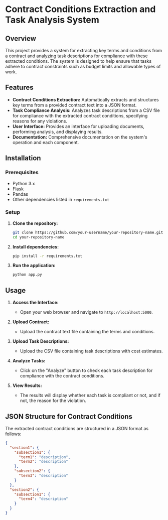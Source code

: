 # Contract Conditions Extraction and Task Analysis System

## Overview

This project provides a system for extracting key terms and conditions from a contract and analyzing task descriptions for compliance with these extracted conditions. The system is designed to help ensure that tasks adhere to contract constraints such as budget limits and allowable types of work.

## Features

- **Contract Conditions Extraction:** Automatically extracts and structures key terms from a provided contract text into a JSON format.
- **Task Compliance Analysis:** Analyzes task descriptions from a CSV file for compliance with the extracted contract conditions, specifying reasons for any violations.
- **User Interface:** Provides an interface for uploading documents, performing analysis, and displaying results.
- **Documentation:** Comprehensive documentation on the system's operation and each component.

## Installation

### Prerequisites

- Python 3.x
- Flask
- Pandas
- Other dependencies listed in `requirements.txt`

### Setup

1. **Clone the repository:**
    ```bash
    git clone https://github.com/your-username/your-repository-name.git
    cd your-repository-name
    ```

2. **Install dependencies:**
    ```bash
    pip install -r requirements.txt
    ```

3. **Run the application:**
    ```bash
    python app.py
    ```
   
## Usage

1. **Access the Interface:**
   - Open your web browser and navigate to `http://localhost:5000`.

2. **Upload Contract:**
   - Upload the contract text file containing the terms and conditions.

3. **Upload Task Descriptions:**
   - Upload the CSV file containing task descriptions with cost estimates.

4. **Analyze Tasks:**
   - Click on the "Analyze" button to check each task description for compliance with the contract conditions.

5. **View Results:**
   - The results will display whether each task is compliant or not, and if not, the reason for the violation.

## JSON Structure for Contract Conditions

The extracted contract conditions are structured in a JSON format as follows:

```json
{
  "section1": {
    "subsection1": {
      "term1": "description",
      "term2": "description"
    },
    "subsection2": {
      "term3": "description"
    }
  },
  "section2": {
    "subsection1": {
      "term4": "description"
    }
  }
}